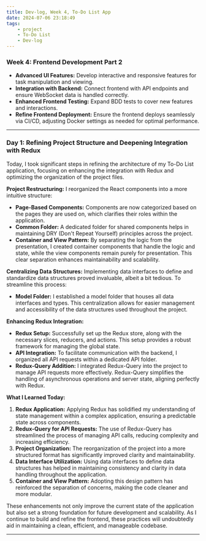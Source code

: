 ```yaml
---
title: Dev-log, Week 4, To-Do List App
date: 2024-07-06 23:18:49
tags:
    - project
    - To-Do List
    - Dev-log
---
```


### Week 4: Frontend Development Part 2
-   **Advanced UI Features:** Develop interactive and responsive features for task manipulation and viewing.
-   **Integration with Backend:** Connect frontend with API endpoints and ensure WebSocket data is handled correctly.
-   **Enhanced Frontend Testing:** Expand BDD tests to cover new features and interactions.
-   **Refine Frontend Deployment:** Ensure the frontend deploys seamlessly via CI/CD, adjusting Docker settings as needed for optimal performance.

---
### Day 1: Refining Project Structure and Deepening Integration with Redux

Today, I took significant steps in refining the architecture of my To-Do List application, focusing on enhancing the integration with Redux and optimizing the organization of the project files.

**Project Restructuring:**
I reorganized the React components into a more intuitive structure:
- **Page-Based Components:** Components are now categorized based on the pages they are used on, which clarifies their roles within the application.
- **Common Folder:** A dedicated folder for shared components helps in maintaining DRY (Don't Repeat Yourself) principles across the project.
- **Container and View Pattern:** By separating the logic from the presentation, I created container components that handle the logic and state, while the view components remain purely for presentation. This clear separation enhances maintainability and scalability.

**Centralizing Data Structures:**
Implementing data interfaces to define and standardize data structures proved invaluable, albeit a bit tedious. To streamline this process:
- **Model Folder:** I established a model folder that houses all data interfaces and types. This centralization allows for easier management and accessibility of the data structures used throughout the project.

**Enhancing Redux Integration:**
- **Redux Setup:** Successfully set up the Redux store, along with the necessary slices, reducers, and actions. This setup provides a robust framework for managing the global state.
- **API Integration:** To facilitate communication with the backend, I organized all API requests within a dedicated API folder.
- **Redux-Query Addition:** I integrated Redux-Query into the project to manage API requests more effectively. Redux-Query simplifies the handling of asynchronous operations and server state, aligning perfectly with Redux.

**What I Learned Today:**
1. **Redux Application:** Applying Redux has solidified my understanding of state management within a complex application, ensuring a predictable state across components.
2. **Redux-Query for API Requests:** The use of Redux-Query has streamlined the process of managing API calls, reducing complexity and increasing efficiency.
3. **Project Organization:** The reorganization of the project into a more structured format has significantly improved clarity and maintainability.
4. **Data Interface Utilization:** Using data interfaces to define data structures has helped in maintaining consistency and clarity in data handling throughout the application.
5. **Container and View Pattern:** Adopting this design pattern has reinforced the separation of concerns, making the code cleaner and more modular.

These enhancements not only improve the current state of the application but also set a strong foundation for future development and scalability. As I continue to build and refine the frontend, these practices will undoubtedly aid in maintaining a clean, efficient, and manageable codebase.

---
